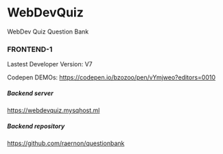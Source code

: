 # WebDevQuiz
WebDev Quiz Question Bank

### FRONTEND-1  
Lastest Developer Version: V7

Codepen DEMOs:
https://codepen.io/bzozoo/pen/vYmjweo?editors=0010

##### Backend server
https://webdevquiz.mysqhost.ml

##### Backend repository
https://github.com/raernon/questionbank
